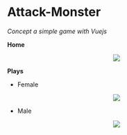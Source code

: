# Attack-Monster
_Concept a simple game with Vuejs_

<b>Home</b>

<p align="center">
  <img src="https://i.imgur.com/IPZsQkJ.gif">
</p>

<b>Plays</b>
* Female
<p align="center">
  <img src="https://i.imgur.com/10KbSsd.gif">
</p>

* Male
<p align="center">
  <img src="https://i.imgur.com/WE6m76H.gif">
</p>  

